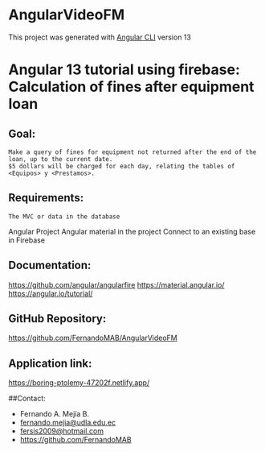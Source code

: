 # AngularVideoFM

This project was generated with [Angular CLI](https://github.com/angular/angular-cli) version 13


# Angular 13 tutorial using firebase: Calculation of fines after equipment loan

## Goal: 
	Make a query of fines for equipment not returned after the end of the loan, up to the current date.
	$5 dollars will be charged for each day, relating the tables of <Equipos> y <Prestamos>.
 
## Requirements: 
	The MVC or data in the database
  Angular Project
  Angular material in the project
  Connect to an existing base in Firebase

 ## Documentation:
https://github.com/angular/angularfire
https://material.angular.io/
https://angular.io/tutorial/

 ## GitHub Repository:
https://github.com/FernandoMAB/AngularVideoFM

 ## Application link:
https://boring-ptolemy-47202f.netlify.app/

 ##Contact:
 - Fernando A. Mejía B.
 - fernando.mejia@udla.edu.ec
 - fersis2009@hotmail.com
 - https://github.com/FernandoMAB
